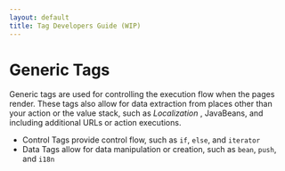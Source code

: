 ```yaml
---
layout: default
title: Tag Developers Guide (WIP)
---
```


# Generic Tags

Generic tags are used for controlling the execution flow when the pages render. These tags also allow for data extraction 
from places other than your action or the value stack, such as _Localization_ , JavaBeans, and including additional URLs 
or action executions.

- Control Tags provide control flow, such as `if`, `else`, and `iterator`
- Data Tags allow for data manipulation or creation, such as `bean`, `push`, and `i18n`
